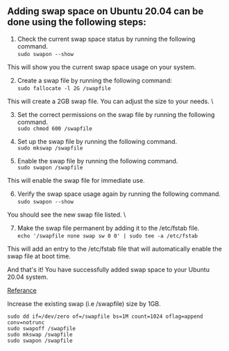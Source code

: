 ## Adding swap space on Ubuntu 20.04 can be done using the following steps:

1. Check the current swap space status by running the following command. \
`sudo swapon --show`

This will show you the current swap space usage on your system.

2. Create a swap file by running the following command: \
`sudo fallocate -l 2G /swapfile`

This will create a 2GB swap file. You can adjust the size to your needs. \

3. Set the correct permissions on the swap file by running the following command. \
`sudo chmod 600 /swapfile`

4. Set up the swap file by running the following command. \
`sudo mkswap /swapfile`

5. Enable the swap file by running the following command. \
`sudo swapon /swapfile`

This will enable the swap file for immediate use.

6. Verify the swap space usage again by running the following command. \
`sudo swapon --show`

You should see the new swap file listed. \

7. Make the swap file permanent by adding it to the /etc/fstab file. \
`echo '/swapfile none swap sw 0 0' | sudo tee -a /etc/fstab`

This will add an entry to the /etc/fstab file that will automatically enable the swap file at boot time.

And that's it! You have successfully added swap space to your Ubuntu 20.04 system.

[Referance](https://www.digitalocean.com/community/tutorials/how-to-add-swap-space-on-ubuntu-20-04)



Increase the existing swap (i.e /swapfile) size by 1GB.
```
sudo dd if=/dev/zero of=/swapfile bs=1M count=1024 oflag=append conv=notrunc
sudo swapoff /swapfile
sudo mkswap /swapfile
sudo swapon /swapfile
```


